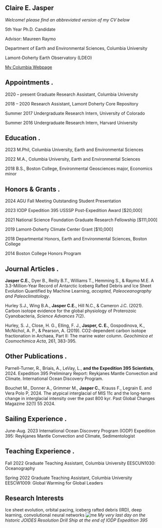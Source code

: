 ## Claire E. Jasper
*Welcome! please find an abbreviated version of my CV below*

5th Year Ph.D. Candidate

Advisor: Maureen Raymo 

Department of Earth and Environmental Sciences, Columbia University 

Lamont-Doherty Earth Observatory (LDEO) 

[My Columbia Webpage](https://people.climate.columbia.edu/users/profile/claire-elizabeth-jasper/) 

## Appointments                                                                                                                                              .
2020 – present  Graduate Research Assistant, Columbia University

2018 – 2020     Research Assistant, Lamont Doherty Core Repository

Summer 2017    Undergraduate Research Intern, University of Colorado

Summer 2016		Undergraduate Research Intern, Harvard University 

## Education                                                                                                                                                      .
2023	M.Phil, Columbia University, Earth and Environmental Sciences

2022 	M.A., Columbia University, Earth and Environmental Sciences 

2018	B.S., Boston College, Environmental Geosciences major, Economics minor 

## Honors & Grants                                                                                                                                         .
2024	AGU Fall Meeting Outstanding Student Presentation 

2023	IODP Expedition 395 USSSP Post-Expedition Award [$20,000]

2021	National Science Foundation Graduate Research Fellowship [$111,000]

2019 	Lamont-Doherty Climate Center Grant [$10,000]

2018 	Departmental Honors, Earth and Environmental Sciences, Boston College 

2014	Boston College Honors Program 

## Journal Articles                                                                                                                                            .                 
**Jasper C.E.**, Dyer B., Reilly B.T., Williams T., Hemming S., & Raymo M.E. A 3.3-Million-Year Record of Antarctic Iceberg Rafted Debris and Ice Sheet Evolution Quantified by Machine Learning, *accepted, Paleoceanography and Paleoclimatology*. 

Hurley S.J., Wing B.A., **Jasper C.E.**, Hill N.C., & Cameron J.C. (2021). Carbon isotope evidence for the global physiology of Proterozoic Cyanobacteria, *Science Advances* 7(2). 

Hurley, S. J., Close, H. G., Elling, F. J., **Jasper, C. E.**, Gospodinova, K., McNichol, A. P., & Pearson, A. (2019). CO2-dependent carbon isotope fractionation in Archaea, Part II: The marine water column. *Geochimica et Cosmochimica Acta*, 261, 383-395. 

## Other Publications                                                                                                                                      .                 
Parnell-Turner, R., Briais, A., LeVay, L., **and the Expedition 395 Scientists**, 2024. Expedition 395 Preliminary Report: Reykjanes Mantle Convection and Climate. International Ocean Discovery Program.

Bouchet M., Donner A., Grimmer M., **Jasper C.**, Krauss F., Legrain E. and Vera Polo P, 2024. The atypical interglacial of MIS 11c and the long-term change in interglacial intensity over the past 800 kyr. Past Global Changes Magazine 32(1) 55 2024.

## Sailing Experience                                                                                                                                       .
June-Aug. 2023	International Ocean Discovery Program (IODP) Expedition 395: Reykjanes Mantle Convection and Climate, Sedimentologist 

## Teaching Experience                                                                                                                                   .
Fall 2022	Graduate Teaching Assistant, Columbia University EESCUN1030: Oceanography 

Spring 2022	Graduate Teaching Assistant, Columbia University EESCW1009: Global Warming for Global Leaders 

## Research Interests
Ice sheet evolution, orbital pacing, iceberg rafted debris (IRD), deep learning, convolutional neural networks
![me](IMG_3872.jpg)
*My very last day on the historic JOIDES Resolution Drill Ship at the end of IODP Expedition 395*
